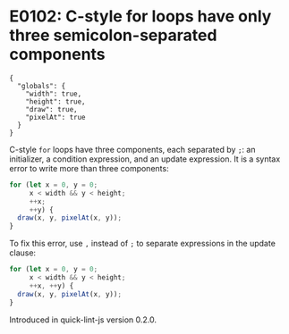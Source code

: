 # E0102: C-style for loops have only three semicolon-separated components

```config-for-examples
{
  "globals": {
    "width": true,
    "height": true,
    "draw": true,
    "pixelAt": true
  }
}
```

C-style `for` loops have three components, each separated by `;`: an
initializer, a condition expression, and an update expression. It is a syntax
error to write more than three components:

```javascript
for (let x = 0, y = 0;
     x < width && y < height;
     ++x;
     ++y) {
  draw(x, y, pixelAt(x, y));
}
```

To fix this error, use `,` instead of `;` to separate expressions in the update
clause:

```javascript
for (let x = 0, y = 0;
     x < width && y < height;
     ++x, ++y) {
  draw(x, y, pixelAt(x, y));
}
```

Introduced in quick-lint-js version 0.2.0.
